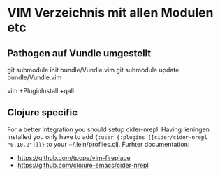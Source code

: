 # VIM Verzeichnis mit allen Modulen etc

## Pathogen auf Vundle umgestellt

git submodule init bundle/Vundle.vim
git submodule update bundle/Vundle.vim

vim +PluginInstall +qall


## Clojure specific

For a better integration you should setup cider-nrepl. Having lieningen installed you only have to add `{:user {:plugins [[cider/cider-nrepl "0.10.2"]]}}` to your ~/.lein/profiles.clj.
Furhter documentation: 
- https://github.com/tpope/vim-fireplace
- https://github.com/clojure-emacs/cider-nrepl


